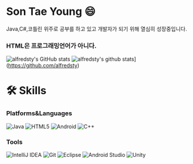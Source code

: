 # Son Tae Young 😄
Java,C#,코틀린 위주로 공부를 하고 있고 개발자가 되기 위해 열심히 성장중입니다.
### HTML은 프로그래밍언어가 아니다.
![alfredsty's GitHub stats](https://github-readme-stats.vercel.app/api?username=alfredsty&show_icons=true&theme=radical)
![alfredsty's github stats](https://github-readme-stats.vercel.app/api/top-langs/?username=alfredsty&show_icons=true&hide_border=true&title_color=004386&icon_color=004386&layout=compact)](https://github.com/alfredsty)

# 🛠 Skills
### Platforms&Languages
![Java](https://img.shields.io/badge/Java-FF160B.svg?&style=for-the-badge&logo=Java&logocolor=white)
![HTML5](https://img.shields.io/badge/HTML5-007396.svg?&style=for-the-badge&logo=HTML5&logocolor=white)
![Android](https://img.shields.io/badge/Android-008000.svg?&style=for-the-badge&logo=Android&logocolor=white)
![C++](https://img.shields.io/badge/C++-0067a3.svg?&style=for-the-badge&logo=Java&logocolor=white)

### Tools
![IntelliJ IDEA](https://img.shields.io/badge/IntelliJ%20IDEA-000000.svg?&style=for-the-badge&logo=IntelliJ%20IDEA&logocolor=white)
![Git](https://img.shields.io/badge/Git-FF7F00.svg?&style=for-the-badge&logo=Git&logocolor=white)
![Eclipse](https://img.shields.io/badge/Eclipse-2C2255.svg?&style=for-the-badge&logo=Eclipse&logocolor=white)
![Android Studio](https://img.shields.io/badge/Android%20Studio-008000.svg?&style=for-the-badge&logo=Android%20Studio&logocolor=white)
![Unity](https://img.shields.io/badge/Unity-000000.svg?&style=for-the-badge&logo=Unity&logocolor=white)
